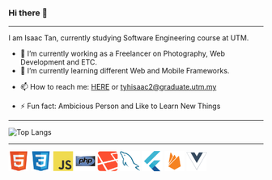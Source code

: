 ### Hi there 👋
_____________________

I am Isaac Tan, currently studying Software Engineering course at UTM.

- 🔭 I’m currently working as a Freelancer on Photography, Web Development and ETC. 
- 🌱 I’m currently learning different Web and Mobile Frameworks. 
<!-- - 👯 I’m looking to collaborate on ... -->
<!-- - 🤔 I’m looking for help with ... -->
<!-- - 💬 Ask me about ... -->
- 📫 How to reach me: <a href = "https://www.linkedin.com/in/isaactanyuhao/">HERE</a> or <a href="mailto:tyhisaac2@graduate.utm.my">tyhisaac2@graduate.utm.my</a>
<!-- - 😄 Pronouns: ... -->
- ⚡ Fun fact: Ambicious Person and Like to Learn New Things 

______________

![Top Langs](https://github-readme-stats.vercel.app/api/top-langs/?username=isaactan98&layout=compact)

_____________

<p align="left">
<img src="https://github.com/devicons/devicon/blob/master/icons/html5/html5-original.svg" width="40" height="40" alt="h5" />
<img src="https://github.com/devicons/devicon/blob/master/icons/css3/css3-original.svg" width="40" height="40" alt="css3" />
<img src="https://github.com/devicons/devicon/blob/master/icons/javascript/javascript-original.svg" width="40" height="40" alt="js" />
<img src="https://github.com/devicons/devicon/blob/master/icons/php/php-original.svg" width="40" height="40" alt="firebase" />
<img src="https://github.com/devicons/devicon/blob/master/icons/laravel/laravel-plain.svg" width="40" height="40"/>
<img src="https://github.com/devicons/devicon/blob/master/icons/mysql/mysql-original.svg" width="40" height="40" alt="firebase" />
<img src="https://github.com/devicons/devicon/blob/master/icons/flutter/flutter-original.svg" width="40" height="40" alt="flutter" />
<img src="https://github.com/devicons/devicon/blob/master/icons/firebase/firebase-plain.svg" width="40" height="40" alt="firebase" />
<img src="https://github.com/devicons/devicon/blob/master/icons/vuejs/vuejs-plain.svg" width="40" height="40" alt="vuejs" />

</p>
